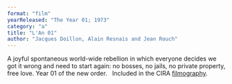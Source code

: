```yaml
---
format: "film"
yearReleased: "The Year 01; 1973"
category: "a"
title: "L'An 01"
author: "Jacques Doillon, Alain Resnais and Jean Rouch"
---
```

 A joyful spontaneous world-wide rebellion in which everyone decides we got it  wrong and need to start again: no bosses, no jails, no private property, free  love. Year 01 of the new order.
  
 Included in the CIRA <a href="biblio.htm#CIRA">filmography</a>.
  